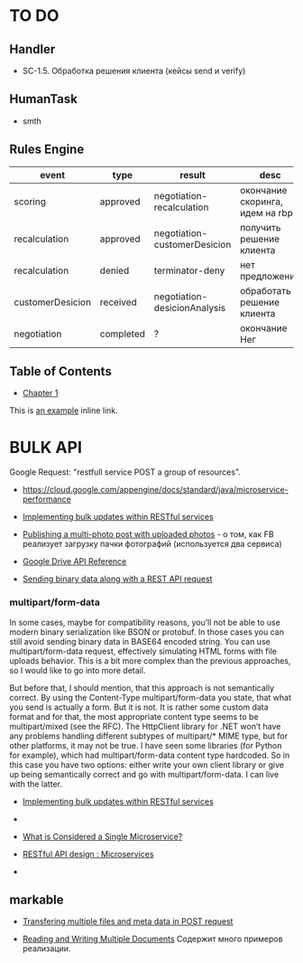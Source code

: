 
# TO DO
## Handler
* SC-1.5. Обработка решения клиента (кейсы send и verify)
	
## HumanTask
* smth

## Rules Engine
| event | type | result | desc |
| ------ | ----------- | ----------- | ------- |
| scoring   | approved | negotiation-recalculation | окончание скоринга, идем на rbp |
| recalculation   | approved | negotiation-customerDesicion | получить решение клиента |
| recalculation |  denied | terminator-deny  |  нет предложений |
| customerDesicion   | received | negotiation-desicionAnalysis| обработать решение клиента |
| negotiation   | completed | ? | окончание Нег |


## Table of Contents
  * [Chapter 1](#chapter-1)

This is [an example](http://www.example.com/) inline link.


# BULK API

Google Request: "restfull service POST a group of resources".


* https://cloud.google.com/appengine/docs/standard/java/microservice-performance
* [Implementing bulk updates within RESTful services](http://restlet.com/company/blog/2015/05/18/implementing-bulk-updates-within-restful-services/)


* [Publishing a multi-photo post with uploaded photos](https://developers.facebook.com/docs/graph-api/photo-uploads#upload) - о том, как FB реализует загрузку пачки фотографий (используется два сервиса)
* [Google Drive API Reference](https://developers.google.com/drive/api/v3/reference/)

* [Sending binary data along with a REST API request](http://blog.marcinbudny.com/2014/02/sending-binary-data-along-with-rest-api.html)
### multipart/form-data
In some cases, maybe for compatibility reasons, you’ll not be able to use modern binary serialization like BSON or protobuf. In those cases you can still avoid sending binary data in BASE64 encoded string. You can use multipart/form-data request, effectively simulating HTML forms with file uploads behavior. This is a bit more complex than the previous approaches, so I would like to go into more detail.

But before that, I should mention, that this approach is not semantically correct. By using the Content-Type multipart/form-data you state, that what you send is actually a form. But it is not. It is rather some custom data format and for that, the most appropriate content type seems to be multipart/mixed (see the RFC). The HttpClient library for .NET won’t have any problems handling different subtypes of multipart/* MIME type, but for other platforms, it may not be true. I have seen some libraries (for Python for example), which had multipart/form-data content type hardcoded. So in this case you have two options: either write your own client library or give up being semantically correct and go with multipart/form-data. I can live with the latter.

* [Implementing bulk updates within RESTful services](http://restlet.com/company/blog/2015/05/18/implementing-bulk-updates-within-restful-services/)

* [](https://stackoverflow.com/questions/33279153/rest-api-file-ie-images-processing-best-practices)

* [What is Considered a Single Microservice?](https://codeburst.io/what-is-considered-a-single-microservice-74cd6353b886)

* [RESTful API design : Microservices](https://medium.com/@cknextmove/restful-api-design-microservices-f983e3ea3563)

* [](https://code.tutsplus.com/tutorials/wp-rest-api-creating-updating-and-deleting-data--cms-24883)

## markable
* [Transfering multiple files and meta data in POST request](https://stackoverflow.com/questions/48308464/transfering-multiple-files-and-meta-data-in-post-request)

* [Reading and Writing Multiple Documents](https://docs.marklogic.com/guide/rest-dev/bulk) Содержит много примеров реализации.










